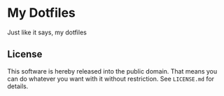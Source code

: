 My Dotfiles
=================
Just like it says, my dotfiles

License
-------

This software is hereby released into the public domain. That means you can do
whatever you want with it without restriction. See `LICENSE.md` for details.

